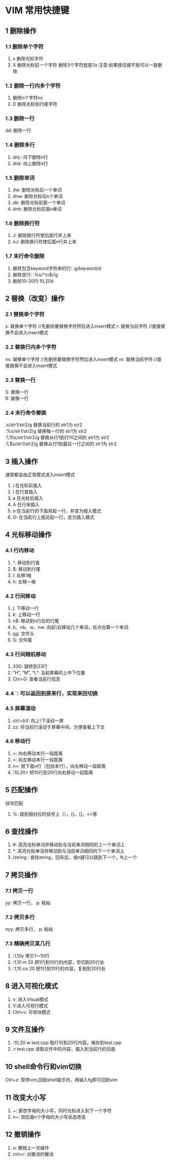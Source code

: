 # VIM 常用快捷键

## 1 删除操作

### 1.1 删除单个字符
1) x 删除光标字符
2) X 删除光标前一个字符 删除3个字符就是3x
注意:如果按住键不放可以一直删除

### 1.2 删除一行内多个字符
1) 删除n个字符nx
2) D 删除光标到行尾字符

### 1.3 删除一行
dd: 删除一行

### 1.4 删除多行
1) dnj:: 向下删除n行
2) dnk:  向上删除n行

### 1.5 删除单词
1) dw: 删除光标后一个单词
2) dnw: 删除光标后n个单词
3) db: 删除光标前面一个单词
4) dnb: 删除光标前面n单词

### 1.6 删除换行符
1) J: 删除换行符使后面行并上来
2) nJ: 删除换行符使后面n行并上来

### 1.7 末行命令删除
1) 删除包含keyword字符串的行:  :g/keyword/d
2) 删除空行: :%s/^\n$//g
3) 删除10-20行:10,20d

## 2 替换（改变）操作

### 2.1 替换单个字符
s: 替换单个字符 //先删除要替换字符然后进入insert模式
r: 替换当前字符 //直接替换不会进入insert模式

### 2.2 替换行内多个字符
ns: 替换单个字符 //先删除要替换字符然后进入insert模式
nr: 替换当前字符 //直接替换不会进入insert模式

### 2.3 替换一行
S: 替换一行\
R: 替换一行

### 2.4 末行命令替换
:s/str1/str2/g 替换当前行的 str1为 str2\
:%s/str1/str2/g 替换每一行的 str1为 str2\
:1,10s/str1/str2/g 替换从行1到行10之间的 str1为 str2\
:1,$s/str1/str2/g 替换从行1到最后一行之间的 str1为 str2

## 3 插入操作
通常都会由正常模式进入insert模式
1) i 在光标前插入
2) I 在行首插入
3) a 在光标后插入
4) A 在行末插入
5) o:在当前行的下面另起一行，并变为插入模式
6) O: 在当前行上面另起一行，变为插入模式

## 4 光标移动操作
### 4.1 行内移动
1) ^: 移动到行首
2) $: 移动到行尾
3) l: 右移1格
4) h: 左移一格

### 4.2 行间移动
1) j: 下移动一行
2) k: 上移动一行
3) n$: 移动到n行后的行尾
4) b、nb、w、nw: 向前\后移动几个单词，标点也算一个单词
5) gg: 文件头
6) G: 文件尾

### 4.3 行间随机移动
1) 33G: 跳转到33行
2) ”H”, “M”, “L”: 当前屏幕的上中下位置
3) Ctrl+G: 查看当前行信息

### 4.4 `: 可以返回到原来行，实现来回切换

### 4.5 屏幕滚动
1) ctrl+b\f: 向上\下滚动一屏
2) zz: 将当前行滚动于屏幕中间，方便查看上下文

### 4.6 移动行
1) &gt;: 向右移动本行一段距离
2) <: 向左移动本行一段距离
3) n<: 把下面n行（包括本行），向左移动一段距离
4) :10,20> 把10行到20行向右移动一段距离

## 5 匹配操作
括号匹配
1) %: 跳到相对应的括号上（），{}，[]，<>等

## 6 查找操作
1) #: 高亮光标单词并移动到与当前单词相同的上一个单词上
2) *:  高亮光标单词并移动到与当前单词相同的下一个单词上
3) /string : 查找string，回车后，按n键可以跳到下一个，N上一个

## 7 拷贝操作
### 7.1 拷贝一行
yy: 拷贝一行， p: 粘帖

### 7.2 拷贝多行
nyy: 拷贝多行， p: 粘帖

### 7.3 精确拷贝某几行
1) :1,10y 拷贝1～10行
2) :1,10 m 20 把1行到10行的内容，剪切到20行处
3) :1,10 co 20 把1行到10行的内容，复制到20行处

## 8 进入可视化模式
1) v: 进入Visual模式
2) V:进入可视行模式
3) Ctrl+v: 可视块模式

## 9 文件互操作
1) :10,20 w test.cpp 取行10到20行内容，保存到test.cpp
2) :r test.cpp 读取文件中的内容，插入到当前行的后面

## 10 shell命令行和vim切换
Ctrl+z: 暂停vim,回到shell提示符，再输入fg即可回到vim

## 11 改变大小写
1) ~: 更改字母的大小写，同时光标进入到下一个字符
2) n~: 把后面n个字母的大小写状态改变

## 12 撤销操作
1) u: 撤销上一次操作
2) ctrl+r: 对撤消的撤消